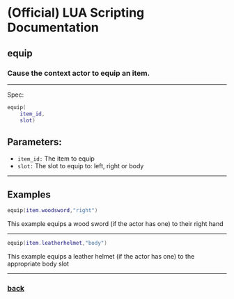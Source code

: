 
# (Official) LUA Scripting Documentation

## equip

### Cause the context actor to equip an item.
___
Spec:
```lua
equip(
	item_id,
	slot)
```
## Parameters:
- `item_id:` The item to equip
- `slot:` The slot to equip to: left, right or body

___
## Examples
```lua
equip(item.woodsword,"right")
```
This example equips a wood sword (if the actor has one) to their right hand
___
```lua
equip(item.leatherhelmet,"body")
```
This example equips a leather helmet (if the actor has one) to the appropriate body slot
___
### [back](../other)
